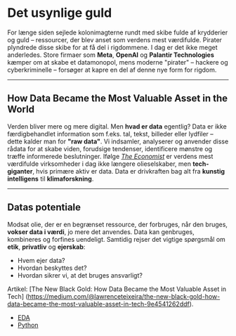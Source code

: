 # Det usynlige guld

For længe siden sejlede kolonimagterne rundt med skibe fulde af krydderier og guld – ressourcer, der blev anset som verdens mest værdifulde. Pirater plyndrede disse skibe for at få del i rigdommene. I dag er det ikke meget anderledes. Store firmaer som **Meta**, **OpenAI** og **Palantir Technologies** kæmper om at skabe et datamonopol, mens moderne "pirater" – hackere og cyberkriminelle – forsøger at kapre en del af denne nye form for rigdom.

---

## How Data Became the Most Valuable Asset in the World

Verden bliver mere og mere digital. Men **hvad er data** egentlig?
Data er ikke færdigbehandlet information som f.eks. tal, tekst, billeder eller lydfiler – dette kalder man for **"raw data"**. Vi indsamler, analyserer og anvender disse rådata for at skabe viden, forudsige tendenser, identificere mønstre og træffe informerede beslutninger.
Ifølge [*The Economist*](https://www.economist.com/) er verdens mest værdifulde virksomheder i dag ikke længere olieselskaber, men **tech-giganter**, hvis primære aktiv er data. Data er drivkraften bag alt fra **kunstig intelligens** til **klimaforskning**.

---

## Datas potentiale

Modsat olie, der er en begrænset ressource, der forbruges, når den bruges, **vokser data i værdi**, jo mere det anvendes. Data kan genbruges, kombineres og forfines uendeligt. Samtidig rejser det vigtige spørgsmål om **etik**, **privatliv** og **ejerskab**:
- Hvem ejer data?
- Hvordan beskyttes det?
- Hvordan sikrer vi, at det bruges ansvarligt?

Artikel:
[The New Black Gold: How Data Became the Most Valuable Asset in Tech]
(https://medium.com/@lawrenceteixeira/the-new-black-gold-how-data-became-the-most-valuable-asset-in-tech-9e4541262ddf).


- [EDA](dsa/EDA.md)
- [Python](dsa/python.md)
